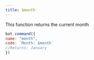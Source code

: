 ```yaml
---
title: $month
---
```


This function returns the current month

```javascript
bot.command({
name: "month",
code: `Month: $month`
//Returns: January
})
```

